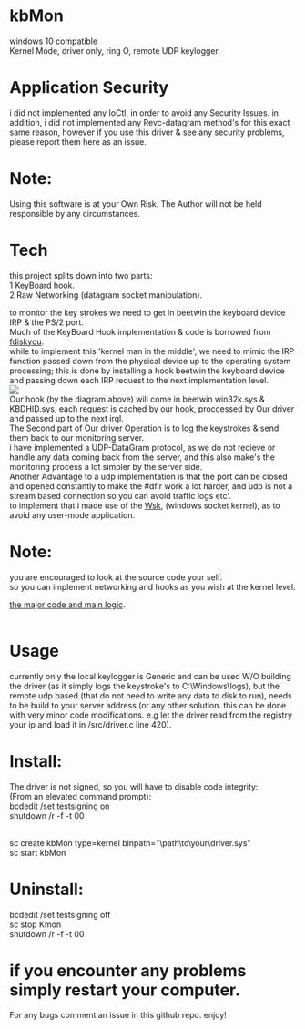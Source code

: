 # kbMon 
windows 10 compatible<br>
Kernel Mode, driver only, ring O, remote UDP keylogger. 

# Application Security
i did not implemented any IoCtl, in order to avoid any Security Issues. in addition, i did not implemented any Revc-datagram method's for this exact same reason, however if you use this driver & see any security problems, please report them here as an issue.

# Note: 
Using this software is at your Own Risk.
The Author will not be held responsible by any circumstances.

# Tech
this project splits down into two parts:<br>
1 KeyBoard hook.<br>
2 Raw Networking (datagram socket manipulation).<br>

to monitor the key strokes we need to get in beetwin the keyboard device IRP & the PS/2 port.<br>
Much of the KeyBoard Hook implementation & code is borrowed from <html><a href="https://github.com/fdiskyou">fdiskyou</a></html>.<br>
while to implement this 'kernel man in the middle', we need to mimic the IRP function passed down from the physical device up to the operating system processing; this is done by installing a hook beetwin the keyboard device and passing down each IRP request to the next implementation level.<br>
![](pic/keyboard-driver-stack.png)<br>
Our hook (by the diagram above) will come in beetwin win32k.sys & KBDHID.sys, each request is cached by our hook, proccessed by Our driver and passed up to the next irql.<br>
The Second part of Our driver Operation is to log the keystrokes & send them back to our monitoring server.<br>
i have implemented a UDP-DataGram protocol, as we do not recieve or handle any data coming back from the server, and this also make's the monitoring process a lot simpler by the server side.<br>
Another Advantage to a udp implementation is that the port can be closed and opened constantly to make the #dfir work a lot harder, and udp is not a stream based connection so you can avoid traffic logs etc'.<br>
to implement that i made use of the <html><a href="https://msdn.microsoft.com/library/windows/hardware/ff571083">Wsk</a></html>, (windows socket kernel), as to avoid any user-mode application.<br>

# Note:
you are encouraged to look at the source code your self.<br> 
so you can implement networking and hooks as you wish at the kernel level.
<html> <a href="https://github.com/akayn/kbMon/blob/master/Iliad/src/Driver.c">the major code and main logic</a><html>.<br><br>

# Usage
currently only the local keylogger is Generic and can be used W/O building the driver (as it simply logs the keystroke's to C:\\Windows\\logs), but the remote udp based (that do not need to write any data to disk to run), needs to be build to your server address (or any other solution. this can be done with very minor code modifications. e.g let the driver read from the registry your ip and load it in /src/driver.c line 420).
# Install:
The driver is not signed, so you will have to disable code integrity:<br>
(From an elevated command prompt):<br>
  bcdedit /set testsigning on<br>
  shutdown /r -f -t 00<br><br>

  sc create kbMon type=kernel binpath="\path\to\your\driver.sys"<br>
  sc start kbMon<br>
# Uninstall:
  bcdedit /set testsigning off<br>
  sc stop Kmon<br>
  shutdown /r -f -t 00<br>
# if you encounter any problems simply restart your computer.
For any bugs comment an issue in this github repo.
enjoy!

